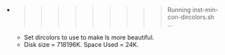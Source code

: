 * >>>>>>>>> Running inst-min-con-dircolors.sh ...
  * Set dircolors to use  to make ls more beautiful.
  * Disk size = 718196K. Space Used = 24K.
